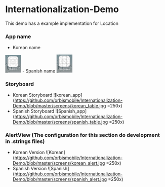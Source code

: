 # Internationalization-Demo
This demo has a example implementation for Location

### App name
- Korean name
<img src="https://github.com/orbismobile/Internationalization-Demo/blob/master/screens/korean_icon.png" width="50px">
- Spanish name
<img src="https://github.com/orbismobile/Internationalization-Demo/blob/master/screens/spanish_icon.png" width="50px">

### Storyboard
- Korean Storyboard
![korean_app](https://github.com/orbismobile/Internationalization-Demo/blob/master/screens/korean_table.jpg =250x)
- Spanish Storyboard
![Spanish_app](https://github.com/orbismobile/Internationalization-Demo/blob/master/screens/spanish_table.jpg =250x)

### AlertView (The configuration for this section do development in .strings files)
- Korean Version
![Korean](https://github.com/orbismobile/Internationalization-Demo/blob/master/screens/korean_alert.jpg =250x)
- Spanish Version
![Spanish](https://github.com/orbismobile/Internationalization-Demo/blob/master/screens/spanish_alert.jpg =250x)
